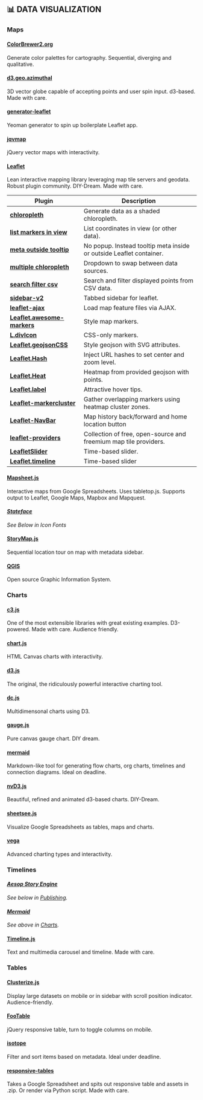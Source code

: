## :bar_chart: **DATA VISUALIZATION**

### **Maps**

#### [**ColorBrewer2.org**](http://colorbrewer2.org/)

Generate color palettes for cartography. Sequential, diverging and qualitative.

#### [**d3.geo.azimuthal**](http://mbostock.github.io/d3/talk/20111018/azimuthal.html)

3D vector globe capable of accepting points and user spin input. d3-based. Made with care.

#### [**generator-leaflet**](https://github.com/moklick/generator-leaflet)

Yeoman generator to spin up boilerplate Leaflet app.

#### [**jqvmap**](https://github.com/manifestinteractive/jqvmap)

jQuery vector maps with interactivity.

#### [**Leaflet**](https://github.com/Leaflet/Leaflet)

Lean interactive mapping library leveraging map tile servers and geodata. Robust plugin community. DIY-Dream. Made with care.

Plugin | Description
------------ | -------------
[**chloropleth**](https://www.mapbox.com/mapbox.js/example/v1.0.0/choropleth/) | Generate data as a shaded chloropleth.
[**list markers in view**](https://www.mapbox.com/mapbox.js/example/v1.0.0/listing-markers/) | List coordinates in view (or other data).
[**meta outside tooltip**](https://www.mapbox.com/mapbox.js/example/v1.0.0/marker-tooltips-outside-map/) | No popup. Instead tooltip meta inside or outside Leaflet container.
[**multiple chloropleth**](https://www.mapbox.com/mapbox.js/example/v1.0.0/choropleth-joined-data-multiple-variables/) | Dropdown to swap between data sources.
[**search filter csv**](https://www.mapbox.com/mapbox.js/example/v1.0.0/filtering/) | Search and filter displayed points from CSV data.
[**sidebar-v2**](https://github.com/Turbo87/sidebar-v2/) | Tabbed sidebar for leaflet.
[**leaflet-ajax**](https://github.com/calvinmetcalf/leaflet-ajax/) | Load map feature files via AJAX.
[**Leaflet.awesome-markers**](https://github.com/lvoogdt/Leaflet.awesome-markers) | Style map markers.
[**L.divIcon**](https://www.mapbox.com/mapbox.js/example/v1.0.0/divicon/) | CSS-only markers.
[**Leaflet.geojsonCSS**](https://github.com/albburtsev/Leaflet.geojsonCSS) | Style geojson with SVG attributes.
[**Leaflet.Hash**](https://github.com/mlevans/leaflet-hash) | Inject URL hashes to set center and zoom level.
[**Leaflet.Heat**](https://github.com/Leaflet/Leaflet.heat) | Heatmap from provided geojson with points.
[**Leaflet.label**](https://github.com/Leaflet/Leaflet.label) | Attractive hover tips.
[**Leaflet-markercluster**](https://github.com/Leaflet/Leaflet.markercluster) | Gather overlapping markers using heatmap cluster zones.
[**Leaflet-NavBar**](https://github.com/davidchouse/Leaflet.NavBar) | Map history back/forward and home location button
[**leaflet-providers**](https://github.com/leaflet-extras/leaflet-providers) | Collection of free, open-source and freemium map tile providers.
[**LeafletSlider**](https://github.com/dwilhelm89/LeafletSlider) | Time-based slider.
[**Leaflet.timeline**](https://github.com/skeate/Leaflet.timeline) | Time-based slider

#### [**Mapsheet.js**](https://github.com/jsoma/mapsheet)

Interactive maps from Google Spreadsheets. Uses tabletop.js. Supports output to Leaflet, Google Maps, Mapbox and Mapquest.

#### [*Stateface*](#stateface-1)

*See Below in Icon Fonts*

#### [**StoryMap.js**](https://github.com/NUKnightLab/StoryMapJS)

Sequential location tour on map with metadata sidebar.

#### [**QGIS**](http://www.qgis.org/en/site/)

Open source Graphic Information System.

### **Charts**

#### [**c3.js**](https://github.com/masayuki0812/c3)

One of the most extensible libraries with great existing examples. D3-powered. Made with care. Audience friendly.

#### [**chart.js**](https://github.com/nnnick/Chart.js/)

HTML Canvas charts with interactivity.

#### [**d3.js**](https://github.com/mbostock/d3)

The original, the ridiculously powerful interactive charting tool.

#### [**dc.js**](https://github.com/dc-js/dc.js)

Multidimensonal charts using D3.

#### [**gauge.js**](https://github.com/bernii/gauge.js)

Pure canvas gauge chart. DIY dream.

#### [**mermaid**](https://github.com/knsv/mermaid)

Markdown-like tool for generating flow charts, org charts, timelines and connection diagrams. Ideal on deadline.

#### [**nvD3.js**](https://github.com/novus/nvd3)

Beautiful, refined and animated d3-based charts. DIY-Dream.

#### [**sheetsee.js**](https://github.com/jlord/sheetsee.js)

Visualize Google Spreadsheets as tables, maps and charts.

#### [**vega**](https://github.com/trifacta/vega)

Advanced charting types and interactivity.

### **Timelines**

#### [*Aesop Story Engine*](#wordpress)

*See below in [Publishing](#chart_with_upwards_trend-charts).*

#### [*Mermaid*](#mermaid)

*See above in [Charts](#chart_with_upwards_trend-charts).*

#### [**Timeline.js**](https://github.com/NUKnightLab/TimelineJS)

Text and multimedia carousel and timeline. Made with care.

### **Tables**

#### [**Clusterize.js**](https://github.com/NeXTs/Clusterize.js)

Display large datasets on mobile or in sidebar with scroll position indicator. Audience-friendly.

#### [**FooTable**](https://github.com/fooplugins/FooTable)

jQuery responsive table, turn to toggle columns on mobile.

#### [**isotope**](https://github.com/metafizzy/isotope)

Filter and sort items based on metadata. Ideal under deadline.

#### [**responsive-tables**](https://github.com/INN/responsive-tables)

Takes a Google Spreadsheet and spits out responsive table and assets in .zip. Or render via Python script. Made with care.
